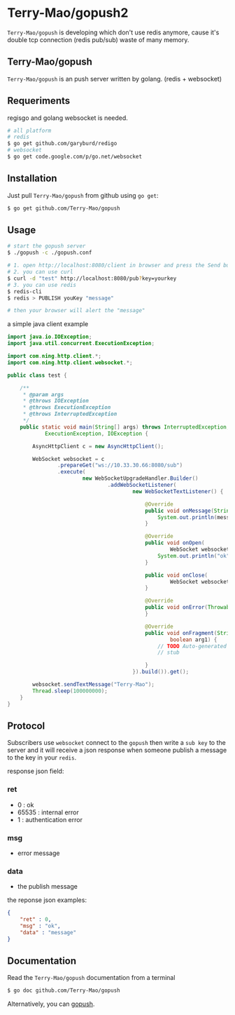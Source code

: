 # Terry-Mao/gopush2
`Terry-Mao/gopush` is developing which don't use redis anymore, cause it's double tcp connection (redis pub/sub) waste of many memory.

## Terry-Mao/gopush

`Terry-Mao/gopush` is an push server written by golang. (redis + websocket)

## Requeriments
regisgo and golang websocket is needed.
```sh
# all platform
# redis
$ go get github.com/garyburd/redigo
# websocket
$ go get code.google.com/p/go.net/websocket 
```

## Installation
Just pull `Terry-Mao/gopush` from github using `go get`:

```sh
$ go get github.com/Terry-Mao/gopush
```

## Usage
```sh
# start the gopush server
$ ./gopush -c ./gopush.conf

# 1. open http://localhost:8080/client in browser and press the Send button
# 2. you can use curl
$ curl -d "test" http://localhost:8080/pub?key=yourkey
# 3. you can use redis 
$ redis-cli 
$ redis > PUBLISH youKey "message"

# then your browser will alert the "message"
```
a simple java client example
```java
import java.io.IOException;
import java.util.concurrent.ExecutionException;

import com.ning.http.client.*;
import com.ning.http.client.websocket.*;

public class test {

	/**
	 * @param args
	 * @throws IOException
	 * @throws ExecutionException
	 * @throws InterruptedException
	 */
	public static void main(String[] args) throws InterruptedException,
			ExecutionException, IOException {

		AsyncHttpClient c = new AsyncHttpClient();

		WebSocket websocket = c
				.prepareGet("ws://10.33.30.66:8080/sub")
				.execute(
						new WebSocketUpgradeHandler.Builder()
								.addWebSocketListener(
										new WebSocketTextListener() {

											@Override
											public void onMessage(String message) {
												System.out.println(message);
											}

											@Override
											public void onOpen(
													WebSocket websocket) {
												System.out.println("ok");
											}

											public void onClose(
													WebSocket websocket) {
											}

											@Override
											public void onError(Throwable t) {
											}

											@Override
											public void onFragment(String arg0,
													boolean arg1) {
												// TODO Auto-generated method
												// stub

											}
										}).build()).get();

		websocket.sendTextMessage("Terry-Mao");
		Thread.sleep(100000000);
	}
}

```

## Protocol
Subscribers use `websocket` connect to the `gopush` then write a `sub key` to
the server and it will receive a json response when someone publish a message 
to the key in your `redis`.

response json field:
### ret
* 0 : ok
* 65535 : internal error
* 1 : authentication error

### msg
* error message

### data
* the publish message

the reponse json examples:
```json
{
    "ret" : 0,
    "msg" : "ok",
    "data" : "message"
}
```

## Documentation
Read the `Terry-Mao/gopush` documentation from a terminal

```sh
$ go doc github.com/Terry-Mao/gopush
```

Alternatively, you can [gopush](http://go.pkgdoc.org/github.com/Terry-Mao/gopush).
